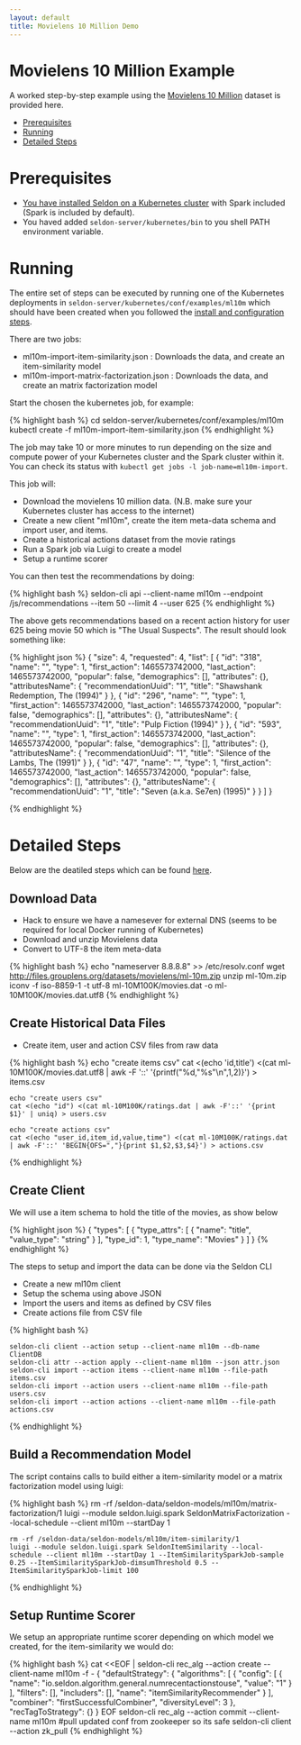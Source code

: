 ```yaml
---
layout: default
title: Movielens 10 Million Demo
---
```


# Movielens 10 Million Example

A worked step-by-step example using the [Movielens 10 Million](http://grouplens.org/datasets/movielens/10m/) dataset is provided here. 

 * [Prerequisites](#prerequisites)
 * [Running](#running)
 * [Detailed Steps](#detailed-steps)

# Prerequisites<a name="prerequisites"></a>

 * [You have installed Seldon on a Kubernetes cluster](install.html) with Spark included (Spark is included by default).
 * You haved added ```seldon-server/kubernetes/bin``` to you shell PATH environment variable.

# **Running**<a name="running"></a>

The entire set of steps can be executed by running one of the Kubernetes deployments in ```seldon-server/kubernetes/conf/examples/ml10m``` which should have been created when you followed the [install and configuration steps](install.html).

There are two jobs:

 * ml10m-import-item-similarity.json : Downloads the data, and create an item-similarity model
 * ml10m-import-matrix-factorization.json : Downloads the data, and create an matrix factorization model

Start the chosen the kubernetes job, for example:

{% highlight bash %}
cd seldon-server/kubernetes/conf/examples/ml10m
kubectl create -f ml10m-import-item-similarity.json
{% endhighlight %}

The job may take 10 or more minutes to run depending on the size and compute power of your Kubernetes cluster and the Spark cluster within it. You can check its status with ```kubectl get jobs -l job-name=ml10m-import```. 

This job will:

 * Download the movielens 10 million data. (N.B. make sure your Kubernetes cluster has access to the internet)
 * Create a new client "ml10m", create the item meta-data schema and import user, and items.
 * Create a historical actions dataset from the movie ratings
 * Run a Spark job via Luigi to create a model
 * Setup a runtime scorer

You can then test the recommendations by doing:

{% highlight bash %}
seldon-cli api --client-name ml10m --endpoint /js/recommendations --item 50 --limit 4 --user 625
{% endhighlight %}

The above gets recommendations based on a recent action history for user 625  being movie 50 which is "The Usual Suspects". The result should look something like:

{% highlight json %}
{
  "size": 4,
  "requested": 4,
  "list": [
    {
      "id": "318",
      "name": "",
      "type": 1,
      "first_action": 1465573742000,
      "last_action": 1465573742000,
      "popular": false,
      "demographics": [],
      "attributes": {},
      "attributesName": {
        "recommendationUuid": "1",
        "title": "Shawshank Redemption, The (1994)"
      }
    },
    {
      "id": "296",
      "name": "",
      "type": 1,
      "first_action": 1465573742000,
      "last_action": 1465573742000,
      "popular": false,
      "demographics": [],
      "attributes": {},
      "attributesName": {
        "recommendationUuid": "1",
        "title": "Pulp Fiction (1994)"
      }
    },
    {
      "id": "593",
      "name": "",
      "type": 1,
      "first_action": 1465573742000,
      "last_action": 1465573742000,
      "popular": false,
      "demographics": [],
      "attributes": {},
      "attributesName": {
        "recommendationUuid": "1",
        "title": "Silence of the Lambs, The (1991)"
      }
    },
    {
      "id": "47",
      "name": "",
      "type": 1,
      "first_action": 1465573742000,
      "last_action": 1465573742000,
      "popular": false,
      "demographics": [],
      "attributes": {},
      "attributesName": {
        "recommendationUuid": "1",
        "title": "Seven (a.k.a. Se7en) (1995)"
      }
    }
  ]
}

{% endhighlight %}

# **Detailed Steps**<a name="detailed-steps"></a>

Below are the deatiled steps which can be found [here](https://github.com/SeldonIO/seldon-server/blob/master/docker/examples/ml10m/create_ml10m_recommender.sh).

## Download Data

 * Hack to ensure we have a namesever for external DNS (seems to be required for local Docker running of Kubernetes)
 * Download and unzip Movielens data
 * Convert to UTF-8 the item meta-data

{% highlight bash %}
    echo "nameserver 8.8.8.8" >> /etc/resolv.conf
    wget http://files.grouplens.org/datasets/movielens/ml-10m.zip
    unzip ml-10m.zip
    iconv -f iso-8859-1 -t utf-8 ml-10M100K/movies.dat -o ml-10M100K/movies.dat.utf8
{% endhighlight %}

## Create Historical Data Files

 * Create item, user and action CSV files from raw data

{% highlight bash %}
    echo "create items csv"
    cat <(echo 'id,title') <(cat ml-10M100K/movies.dat.utf8 | awk -F '::' '{printf("%d,\"%s\"\n",$1,$2)}') > items.csv

    echo "create users csv"
    cat <(echo "id") <(cat ml-10M100K/ratings.dat | awk -F'::' '{print $1}' | uniq) > users.csv

    echo "create actions csv"
    cat <(echo "user_id,item_id,value,time") <(cat ml-10M100K/ratings.dat | awk -F'::' 'BEGIN{OFS=","}{print $1,$2,$3,$4}') > actions.csv
{% endhighlight %}

## Create Client 

We will use a item schema to hold the title of the movies, as show below

{% highlight json %}
{
    "types": [
        {
            "type_attrs": [
                {
                    "name": "title",
                    "value_type": "string"
                }
		    ],
            "type_id": 1,
            "type_name": "Movies"
	    }
    ]
}
{% endhighlight %}

The steps to setup and import the data can be done via the Seldon CLI

 * Create a new ml10m client
 * Setup the schema using above JSON
 * Import the users and items as defined by CSV files
 * Create actions file from CSV file

{% highlight bash %}

    seldon-cli client --action setup --client-name ml10m --db-name ClientDB
    seldon-cli attr --action apply --client-name ml10m --json attr.json
    seldon-cli import --action items --client-name ml10m --file-path items.csv
    seldon-cli import --action users --client-name ml10m --file-path users.csv
    seldon-cli import --action actions --client-name ml10m --file-path actions.csv
{% endhighlight %}

## Build a Recommendation Model

The script contains calls to build either a item-similarity model or a matrix factorization model using luigi:

{% highlight bash %}
    rm -rf /seldon-data/seldon-models/ml10m/matrix-factorization/1
    luigi --module seldon.luigi.spark SeldonMatrixFactorization --local-schedule --client ml10m --startDay 1 

    rm -rf /seldon-data/seldon-models/ml10m/item-similarity/1
    luigi --module seldon.luigi.spark SeldonItemSimilarity --local-schedule --client ml10m --startDay 1 --ItemSimilaritySparkJob-sample 0.25 --ItemSimilaritySparkJob-dimsumThreshold 0.5 --ItemSimilaritySparkJob-limit 100 
{% endhighlight %}

## Setup Runtime Scorer

We setup an appropriate runtime scorer depending on which model we created, for the item-similarity we would do:

{% highlight bash %}
    cat <<EOF | seldon-cli rec_alg --action create --client-name ml10m -f -
{
    "defaultStrategy": {
        "algorithms": [
            {
                "config": [
                    {
                        "name": "io.seldon.algorithm.general.numrecentactionstouse",
                        "value": "1"
                    }
                ],
                "filters": [],
                "includers": [],
                "name": "itemSimilarityRecommender"
            }
        ],
        "combiner": "firstSuccessfulCombiner",
        "diversityLevel": 3
    },
    "recTagToStrategy": {}
}
EOF
    seldon-cli rec_alg --action commit --client-name ml10m
    #pull updated conf from zookeeper so its safe
    seldon-cli client --action zk_pull
{% endhighlight %}
